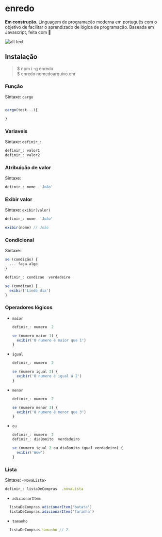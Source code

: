 # enredo

**Em construção**. Linguagem de programação moderna em português com o objetivo de facilitar o aprendizado de lógica de programação. Baseada em Javascript, feita com 💚

![alt text](https://biscoitofino.com.br/wp-content/uploads/2015/10/Capa-DVD-Martinho-da-Vila-Enredo.jpg "Logo Title Text 1")

## Instalação
>$ npm i -g enredo  
>$ enredo nomedoarquivo.enr  

### Função
Sintaxe: `cargo`  
```javascript

cargo(test...){

}
```


### Variaveis
Sintaxe: `definir_:`  
```javascript
definir_: valor1
definir_: valor2
```

### Atribuição de valor
Sintaxe: ` `  
```javascript
definir_: nome  'João'
```
### Exibir valor
Sintaxe: `exibir(valor)`  
```javascript
definir_: nome  'João'

exibir(nome) // João
```

### Condicional
Sintaxe: 
```javascript
se (condição) {
  ... faça algo
}
```
```javascript
definir_: condicao  verdadeiro

se (condicao) {
  exibir('Lindo dia')
}
```

### Operadores lógicos
* `maior`

  ```javascript
  definir_: numero  2
  
  se (numero maior 1) {
    exibir('O numero é maior que 1')
  }
  ```
* `igual`

  ```javascript
  definir_: numero  2
  
  se (numero igual 2) {
    exibir('O numero é igual á 2')
  }
  ```
* `menor`

  ```javascript
  definir_: numero  2
  
  se (numero menor 3) {
    exibir('O numero é menor que 3')
  }
  ```
* `ou`

  ```javascript
  definir_: numero  2
  definir_: diaBonito  verdadeiro

  se (numero igual 2 ou diaBonito igual verdadeiro) {
    exibir('Wow')
  }
  ```

### Lista
Sintaxe: `<NovaLista>`  
```javascript
definir_: listaDeCompras  .novaLista
```
  * `adicionarItem`
  ```javascript
    listaDeCompras.adicionarItem('batata')
    listaDeCompras.adicionarItem('farinha')
  ```
  * `tamanho`
  ```javascript
    listaDeCompras.tamanho // 2
  ```
